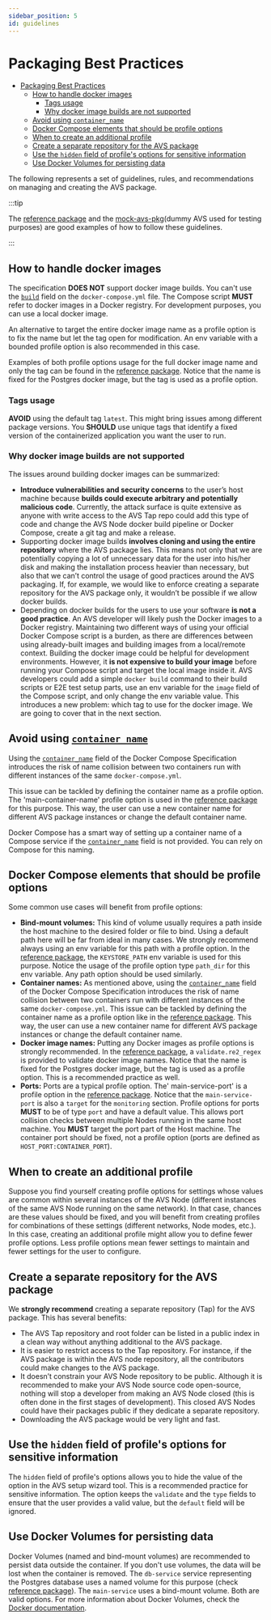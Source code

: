 ```yaml
---
sidebar_position: 5
id: guidelines 
---
```

# Packaging Best Practices

- [Packaging Best Practices](#packaging-best-practices)
  - [How to handle docker images](#how-to-handle-docker-images)
    - [Tags usage](#tags-usage)
    - [Why docker image builds are not supported](#why-docker-image-builds-are-not-supported)
  - [Avoid using `container_name`](#avoid-using-container_name)
  - [Docker Compose elements that should be profile options](#docker-compose-elements-that-should-be-profile-options)
  - [When to create an additional profile](#when-to-create-an-additional-profile)
  - [Create a separate repository for the AVS package](#create-a-separate-repository-for-the-avs-package)
  - [Use the `hidden` field of profile's options for sensitive information](#use-the-hidden-field-of-profiles-options-for-sensitive-information)
  - [Use Docker Volumes for persisting data](#use-docker-volumes-for-persisting-data)


The following represents a set of guidelines, rules, and recommendations on managing and creating the AVS package.

:::tip

The [reference package](/docs/spec/packaging/reference) and the [mock-avs-pkg](https://github.com/NethermindEth/mock-avs-pkg)(dummy AVS used for testing purposes) are good examples of how to follow these guidelines.

:::

## How to handle docker images

The specification **DOES NOT** support docker image builds. You can't use the [`build`](https://docs.docker.com/compose/compose-file/compose-file-v3/#build) field on the `docker-compose.yml` file. The Compose script **MUST** refer to docker images in a Docker registry. For development purposes, you can use a local docker image.

An alternative to target the entire docker image name as a profile option is to fix the name but let the tag open for modification. An env variable with a bounded profile option is also recommended in this case.

Examples of both profile options usage for the full docker image name and only the tag can be found in the [reference package](/docs/spec/packaging/reference). Notice that the name is fixed for the Postgres docker image, but the tag is used as a profile option.

### Tags usage

**AVOID** using the default tag `latest`. This might bring issues among different package versions. You **SHOULD** use unique tags that identify a fixed version of the containerized application you want the user to run.

### Why docker image builds are not supported

The issues around building docker images can be summarized:

- **Introduce vulnerabilities and security concerns** to the user’s host machine because **builds could execute arbitrary and potentially malicious code**. Currently, the attack surface is quite extensive as anyone with write access to the AVS Tap repo could add this type of code and change the AVS Node docker build pipeline or Docker Compose, create a git tag and make a release.
- Supporting docker image builds **involves cloning and using the entire repository** where the AVS package lies. This means not only that we are potentially copying a lot of unnecessary data for the user into his/her disk and making the installation process heavier than necessary, but also that we can’t control the usage of good practices around the AVS packaging. If, for example, we would like to enforce creating a separate repository for the AVS package only, it wouldn’t be possible if we allow docker builds.
- Depending on docker builds for the users to use your software **is not a good practice**. An AVS developer will likely push the Docker images to a Docker registry. Maintaining two different ways of using your official Docker Compose script is a burden, as there are differences between using already-built images and building images from a local/remote context. Building the docker image could be helpful for development environments. However, it **is not expensive to build your image** before running your Compose script and target the local image inside it. AVS developers could add a simple `docker build` command to their build scripts or E2E test setup parts, use an env variable for the `image` field of the Compose script, and only change the env variable value. This introduces a new problem: which tag to use for the docker image. We are going to cover that in the next section.

## Avoid using [`container_name`](https://docs.docker.com/compose/compose-file/compose-file-v3/#container_name)

Using the [`container_name`](https://docs.docker.com/compose/compose-file/compose-file-v3/#container_name) field of the Docker Compose Specification introduces the risk of name collision between two containers run with different instances of the same `docker-compose.yml`.

This issue can be tackled by defining the container name as a profile option. The 'main-container-name' profile option is used in the [reference package](/docs/spec/packaging/reference) for this purpose. This way, the user can use a new container name for different AVS package instances or change the default container name.

Docker Compose has a smart way of setting up a container name of a Compose service if the [`container_name`](https://docs.docker.com/compose/compose-file/compose-file-v3/#container_name) field is not provided. You can rely on Compose for this naming.

## Docker Compose elements that should be profile options

Some common use cases will benefit from profile options:

- **Bind-mount volumes:** This kind of volume usually requires a path inside the host machine to the desired folder or file to bind. Using a default path here will be far from ideal in many cases. We strongly recommend always using an env variable for this path with a profile option. In the [reference package](/docs/spec/packaging/reference), the `KEYSTORE_PATH` env variable is used for this purpose. Notice the usage of the profile option type `path_dir` for this env variable. Any path option should be used similarly.
- **Container names:** As mentioned above, using the [`container_name`](https://docs.docker.com/compose/compose-file/compose-file-v3/#container_name) field of the Docker Compose Specification introduces the risk of name collision between two containers run with different instances of the same `docker-compose.yml`. This issue can be tackled by defining the container name as a profile option like in the [reference package](/docs/spec/packaging/reference). This way, the user can use a new container name for different AVS package instances or change the default container name.
- **Docker image names:** Putting any Docker images as profile options is strongly recommended. In the [reference package](/docs/spec/packaging/reference), a `validate.re2_regex` is provided to validate docker image names. Notice that the name is fixed for the Postgres docker image, but the tag is used as a profile option. This is a recommended practice as well.
- **Ports:** Ports are a typical profile option. The' main-service-port' is a profile option in the [reference package](/docs/spec/packaging/reference). Notice that the `main-service-port` is also a `target` for the `monitoring` section. Profile options for ports **MUST** to be of type `port` and have a default value. This allows port collision checks between multiple Nodes running in the same host machine. You **MUST** target the port part of the Host machine. The container port should be fixed, not a profile option (ports are defined as `HOST_PORT:CONTAINER_PORT`).

## When to create an additional profile

Suppose you find yourself creating profile options for settings whose values are common within several instances of the AVS Node (different instances of the same AVS Node running on the same network). In that case, chances are these values should be fixed, and you will benefit from creating profiles for combinations of these settings (different networks, Node modes, etc.). In this case, creating an additional profile might allow you to define fewer profile options. Less profile options mean fewer settings to maintain and fewer settings for the user to configure.

## Create a separate repository for the AVS package

We **strongly recommend** creating a separate repository (Tap) for the AVS package. This has several benefits:

- The AVS Tap repository and root folder can be listed in a public index in a clean way without anything additional to the AVS package.
- It is easier to restrict access to the Tap repository. For instance, if the AVS package is within the AVS node repository, all the contributors could make changes to the AVS package.
- It doesn’t constrain your AVS Node repository to be public. Although it is recommended to make your AVS Node source code open-source, nothing will stop a developer from making an AVS Node closed (this is often done in the first stages of development). This closed AVS Nodes could have their packages public if they dedicate a separate repository.
- Downloading the AVS package would be very light and fast.

## Use the `hidden` field of profile's options for sensitive information

The `hidden` field of profile's options allows you to hide the value of the option in the AVS setup wizard tool. This is a recommended practice for sensitive information. The option keeps the `validate` and the `type` fields to ensure that the user provides a valid value, but the `default` field will be ignored.

## Use Docker Volumes for persisting data

Docker Volumes (named and bind-mount volumes) are recommended to persist data outside the container. If you don't use volumes, the data will be lost when the container is removed. The `db-service` service representing the Postgres database uses a named volume for this purpose (check [reference package](/docs/spec/packaging/reference)). The `main-service` uses a bind-mount volume. Both are valid options. For more information about Docker Volumes, check the [Docker documentation](https://docs.docker.com/storage/volumes/).